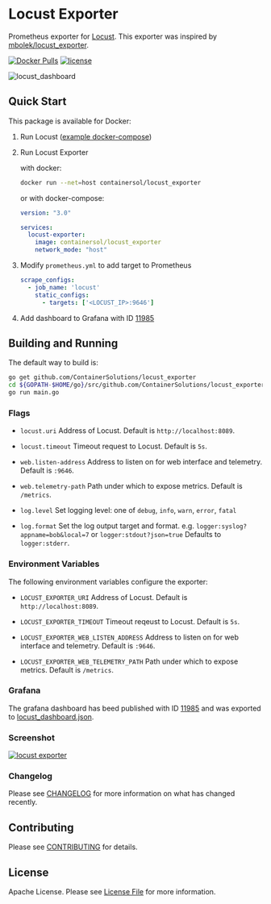 # Locust Exporter

Prometheus exporter for [Locust](https://github.com/locustio/locust). This exporter was inspired by [mbolek/locust_exporter](https://github.com/mbolek/locust_exporter).

[![Docker Pulls](https://img.shields.io/docker/pulls/containersol/locust_exporter.svg)](https://hub.docker.com/r/containersol/locust_exporter/tags) [![license](https://img.shields.io/github/license/ContainerSolutions/locust_exporter.svg)](https://github.com/ContainerSolutions/locust_exporter/blob/master/LICENSE)

![locust_dashboard](locust_dashboard.png)

## Quick Start

This package is available for Docker:

1. Run Locust ([example docker-compose](https://github.com/locustio/locust/blob/master/examples/docker-compose/docker-compose.yml))

2. Run Locust Exporter

    with docker:

    ```bash
    docker run --net=host containersol/locust_exporter
    ```

    or with docker-compose:

    ```yaml
    version: "3.0"

    services:
      locust-exporter:
        image: containersol/locust_exporter
        network_mode: "host"
    ```

3. Modify `prometheus.yml` to add target to Prometheus

    ```yaml
    scrape_configs:
      - job_name: 'locust'
        static_configs:
          - targets: ['<LOCUST_IP>:9646']
    ```

4. Add dashboard to Grafana with ID [11985](https://grafana.com/grafana/dashboards/11985)

## Building and Running

The default way to build is:

```bash
go get github.com/ContainerSolutions/locust_exporter
cd ${GOPATH-$HOME/go}/src/github.com/ContainerSolutions/locust_exporter/
go run main.go
```

### Flags

- `locust.uri`
  Address of Locust. Default is `http://localhost:8089`.

- `locust.timeout`
  Timeout request to Locust. Default is `5s`.

- `web.listen-address`
  Address to listen on for web interface and telemetry. Default is `:9646`.

- `web.telemetry-path`
  Path under which to expose metrics. Default is `/metrics`.

- `log.level`
  Set logging level: one of `debug`, `info`, `warn`, `error`, `fatal`

- `log.format`
  Set the log output target and format. e.g. `logger:syslog?appname=bob&local=7` or `logger:stdout?json=true`
  Defaults to `logger:stderr`.

### Environment Variables

The following environment variables configure the exporter:

- `LOCUST_EXPORTER_URI`
  Address of Locust. Default is `http://localhost:8089`.

- `LOCUST_EXPORTER_TIMEOUT`
  Timeout reqeust to Locust. Default is `5s`.

- `LOCUST_EXPORTER_WEB_LISTEN_ADDRESS`
  Address to listen on for web interface and telemetry. Default is `:9646`.

- `LOCUST_EXPORTER_WEB_TELEMETRY_PATH`
  Path under which to expose metrics. Default is `/metrics`.

### Grafana

The grafana dashboard has beed published with ID [11985](https://grafana.com/grafana/dashboards/11985) and was exported to [locust_dashboard.json](locust_dashboard.json).

### Screenshot

[![locust exporter](locust_exporter.png)](locust_exporter.md)

### Changelog

Please see [CHANGELOG](CHANGELOG.md) for more information on what has changed recently.

## Contributing

Please see [CONTRIBUTING](CONTRIBUTING.md) for details.

## License

Apache License. Please see [License File](LICENSE.md) for more information.
